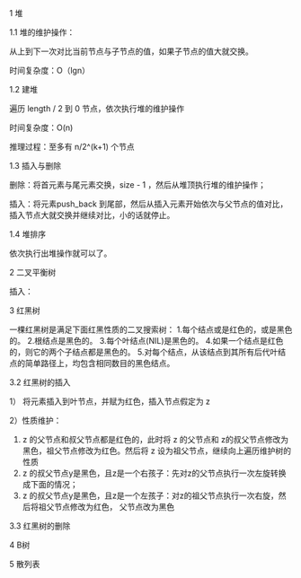 1 堆

1.1 堆的维护操作：

从上到下一次对比当前节点与子节点的值，如果子节点的值大就交换。

时间复杂度：O（lgn）

1.2 建堆

遍历  length / 2 到 0  节点，依次执行堆的维护操作

时间复杂度：O(n)

推理过程：至多有  n/2^(k+1)  个节点



1.3 插入与删除

删除：将首元素与尾元素交换，size - 1 ，然后从堆顶执行堆的维护操作；

插入：将元素push_back 到尾部，然后从插入元素开始依次与父节点的值对比，插入节点大就交换并继续对比，小的话就停止。



1.4 堆排序

依次执行出堆操作就可以了。



2 二叉平衡树

插入：





3 红黑树

一棵红黑树是满足下面红黑性质的二叉搜索树：
1.每个结点或是红色的，或是黑色的。
2.根结点是黑色的。
3.每个叶结点(NIL)是黑色的。
4.如果一个结点是红色的，则它的两个子结点都是黑色的。
5.对每个结点，从该结点到其所有后代叶结点的简单路径上，均包含相同数目的黑色结点。



3.2 红黑树的插入

1） 将元素插入到叶节点，并赋为红色，插入节点假定为 z

2）性质维护：

1.  z 的父节点和叔父节点都是红色的，此时将 z 的父节点和 z的叔父节点修改为黑色，祖父节点修改为红色。然后将 z 设为祖父节点，继续向上遍历维护树的性质
2. z 的叔父节点y是黑色，且z是一个右孩子：先对z的父节点执行一次左旋转换成下面的情况；
3. z 的叔父节点y是黑色，且z是一个左孩子：对z的祖父节点执行一次右旋，然后将祖父节点修改为红色， 父节点改为黑色

3.3 红黑树的删除









4 B树



5 散列表